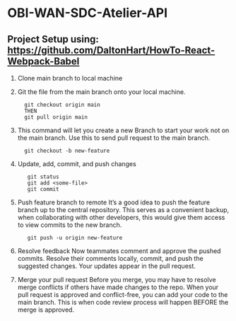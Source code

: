 # OBI-WAN-SDC-Atelier-API
## Project Setup using: https://github.com/DaltonHart/HowTo-React-Webpack-Babel


1. Clone main branch to local machine
2. Git the file from the main branch onto your local machine. 

         git checkout origin main
         THEN
         git pull origin main
        
    
3. This command will let you create a new Branch to start your work not on the main branch. Use this to send pull request to the main branch. 
    
         git checkout -b new-feature
    
4. Update, add, commit, and push changes

          git status
          git add <some-file>
          git commit
       
    
5. Push feature branch to remote
It’s a good idea to push the feature branch up to the central repository. This serves as a convenient backup, when collaborating with other developers, this would give them access to view commits to the new branch.

          git push -u origin new-feature
    
6. Resolve feedback
Now teammates comment and approve the pushed commits. Resolve their comments locally, commit, and push the suggested changes. Your updates appear in the pull request.
    
7. Merge your pull request
Before you merge, you may have to resolve merge conflicts if others have made changes to the repo. When your pull request is approved and conflict-free, you can add your code to the main branch. This is when code review process will happen BEFORE the merge is approved. 




